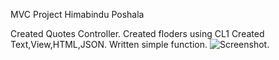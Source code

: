 MVC Project
Himabindu Poshala

Created Quotes Controller.
Created floders using CL1
Created Text,View,HTML,JSON.
Written simple function.
![Screenshot](https://github.com/HimabinduPoshala/Bus/blob/master/README.md/Screenshot.png).